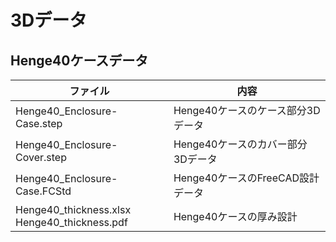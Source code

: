# 3Dデータ

## Henge40ケースデータ

|ファイル|内容|
|---|---|
|Henge40_Enclosure-Case.step|Henge40ケースのケース部分3Dデータ|
|Henge40_Enclosure-Cover.step|Henge40ケースのカバー部分3Dデータ|
|Henge40_Enclosure-Case.FCStd|Henge40ケースのFreeCAD設計データ|
|Henge40_thickness.xlsx<br>Henge40_thickness.pdf|Henge40ケースの厚み設計|

